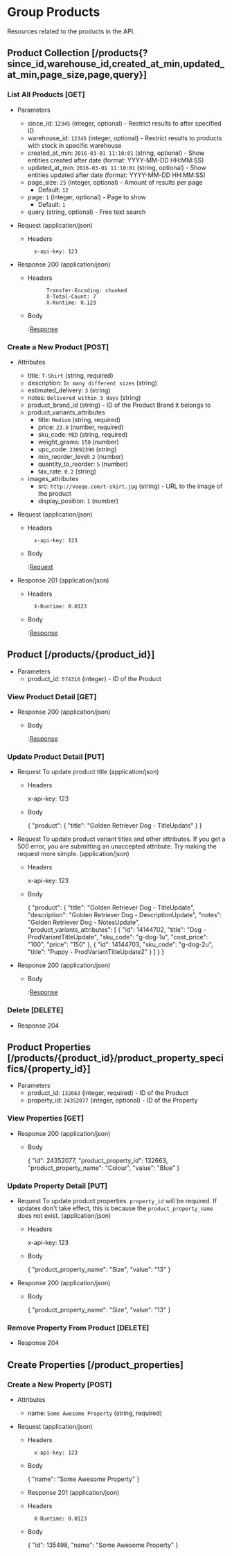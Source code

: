# Group Products

Resources related to the products in the API.

## Product Collection [/products{?since_id,warehouse_id,created_at_min,updated_at_min,page_size,page,query}]

### List All Products [GET]

+ Parameters
    + since_id: `12345` (integer, optional) - Restrict results to after specified ID
    + warehouse_id: `12345` (integer, optional) - Restrict results to products with stock in specific warehouse
    + created_at_min: `2016-03-01 11:10:01` (string, optional) - Show entities created after date (format: YYYY-MM-DD HH:MM:SS)
    + updated_at_min: `2016-03-01 11:10:01` (string, optional) - Show entities updated after date (format: YYYY-MM-DD HH:MM:SS)
    + page_size: `25` (integer, optional) - Amount of results per page
        + Default: `12`
    + page: `1` (integer, optional) - Page to show
        + Default: `1`
    + query (string, optional) - Free text search

+ Request (application/json)

    + Headers

            x-api-key: 123

+ Response 200 (application/json)
    
    + Headers
    
                Transfer-Encoding: chunked
                X-Total-Count: 7
                X-Runtime: 0.123
                
    + Body

        :[Response](responses/products/index.json)
        
### Create a New Product [POST]

+ Attributes
    + title: `T-Shirt` (string, required)
    + description: `In many different sizes` (string)
    + estimated_delivery: `3` (string)
    + notes: `Delivered within 3 days` (string)
    + product_brand_id (string) - ID of the Product Brand it belongs to
    + product_variants_attributes
        + title: `Medium` (string, required)
        + price: `23.0` (number, required)
        + sku_code: `MED` (string, required)
        + weight_grams: `150` (number)
        + upc_code: `23092390` (string)
        + min_reorder_level: `2` (number)
        + quantity_to_reorder: `5` (number)
        + tax_rate: `0.2` (string)
    + images_attributes
        + src: `http://veeqo.com/t-shirt.jpg` (string) - URL to the image of the product
        + display_position: `1` (number)

+ Request (application/json)

    + Headers

            x-api-key: 123

    + Body

        :[Request](requests/products/create.json)

+ Response 201 (application/json)

    + Headers
    
            X-Runtime: 0.0123
                
    + Body
    
        :[Response](responses/products/show.json)

## Product [/products/{product_id}]

+ Parameters
    + product_id: `574316` (integer) - ID of the Product

### View Product Detail [GET]

+ Response 200 (application/json)

    + Body
    
        :[Response](responses/products/show.json)

### Update Product Detail [PUT]

+ Request To update product title (application/json)

    + Headers

        x-api-key: 123

    + Body

         {
           "product": {
             "title": "Golden Retriever Dog - TitleUpdate"
           }
         }
    
    
+ Request To update product variant titles and other attributes. If you get a 500 error, you are submitting an unaccepted attribute. Try making the request more simple. (application/json)

    + Headers

        x-api-key: 123

    + Body
    
        {
          "product": {
            "title": "Golden Retriever Dog - TitleUpdate",
            "description": "Golden Retriever Dog - DescriptionUpdate",
            "notes": "Golden Retriever Dog - NotesUpdate",
            "product_variants_attributes": [
              {
                "id": 14144702,
                "title": "Dog - ProdVariantTitleUpdate",
                "sku_code": "g-dog-1u",
                "cost_price": "100",
                "price": "150"
              },
              {
                "id": 14144703,
                "sku_code": "g-dog-2u",
                "title": "Puppy - ProdVariantTitleUpdate2"
              }
            ]
          }
        }

+ Response 200 (application/json)
    
    + Body
    
        :[Response](responses/products/update.json)

### Delete [DELETE]

+ Response 204

## Product Properties [/products/{product_id}/product_property_specifics/{property_id}]

+ Parameters
    + product_id: `132663` (integer, required) - ID of the Product
    + property_id: `24352077` (integer, optional) - ID of the Property

### View Properties [GET]

+ Response 200 (application/json)

    + Body
    
        {
            "id": 24352077,
            "product_property_id": 132663,
            "product_property_name": "Colour",
            "value": "Blue"
        }

### Update Property Detail [PUT]

+ Request To update product properties. `property_id` will be required. If updates don't take effect, this is because the `product_property_name` does not exist. (application/json)

    + Headers

        x-api-key: 123

    + Body

        {
            "product_property_name": "Size",
            "value": "13"
        }

+ Response 200 (application/json)
    
    + Body
    
        {
            "product_property_name": "Size",
            "value": "13"
        }

### Remove Property From Product [DELETE]

+ Response 204

## Create Properties [/product_properties]

### Create a New Property [POST]

+ Attributes
    + name: `Some Awesome Property` (string, required)

+ Request (application/json)

    + Headers

            x-api-key: 123

    + Body

        {
            "name": "Some Awesome Property"
        }
    
    + Response 201 (application/json)

    + Headers
    
            X-Runtime: 0.0123
                
    + Body
    
        {
            "id": 135498,
            "name": "Some Awesome Property"
        }